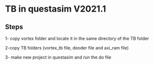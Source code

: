 # TB in questasim V2021.1

## Steps
1- copy vortex folder and locate it in the same directory of the TB folder 

2-copy TB folders (vortex_tb file, deoder file and axi_ram file) 

3- make new project in questasim and run the do file 
